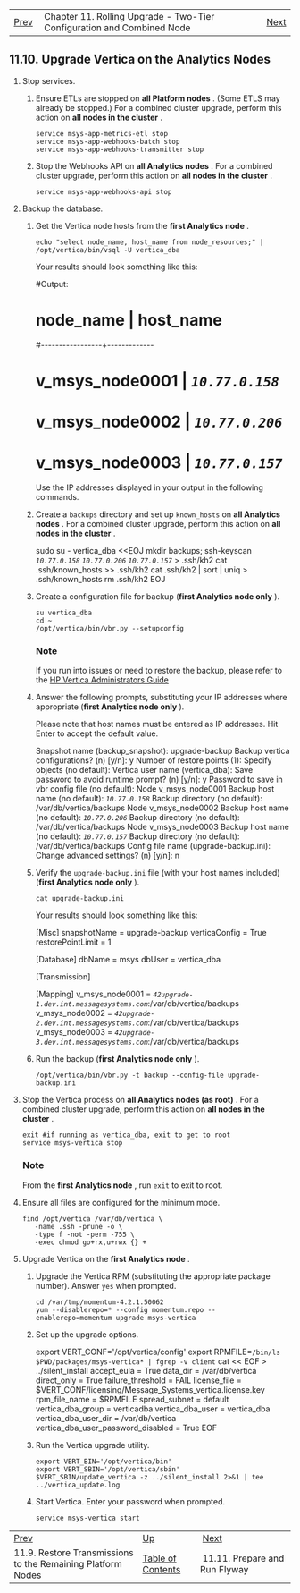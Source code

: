 |     |     |     |
| --- | --- | --- |
| [Prev](upgrade.two_tier.preparation.restore_tranmissions_rolling)  | Chapter 11. Rolling Upgrade - Two-Tier Configuration and Combined Node |  [Next](upgrade.two_tier.configuration.flyway_rolling) |

## 11.10. Upgrade Vertica on the Analytics Nodes

1.  Stop services.

    1.  Ensure ETLs are stopped on **all Platform nodes** . (Some ETLS may already be stopped.) For a combined cluster upgrade, perform this action on **all nodes in the cluster** .

        ```
        service msys-app-metrics-etl stop
        service msys-app-webhooks-batch stop
        service msys-app-webhooks-transmitter stop
        ```

    2.  Stop the Webhooks API on **all Analytics nodes** . For a combined cluster upgrade, perform this action on **all nodes in the cluster** .

        `service msys-app-webhooks-api stop`

2.  Backup the database.

    1.  Get the Vertica node hosts from the **first Analytics node** .

        `echo "select node_name, host_name from node_resources;" |  /opt/vertica/bin/vsql -U vertica_dba`

        Your results should look something like this:

        #Output:
        #  node_name      |  host_name
        #-----------------+-------------
        # v_msys_node0001 | *`10.77.0.158`*
        # v_msys_node0002 | *`10.77.0.206`*
        # v_msys_node0003 | *`10.77.0.157`*

        Use the IP addresses displayed in your output in the following commands.

    2.  Create a `backups` directory and set up `known_hosts` on **all Analytics nodes** . For a combined cluster upgrade, perform this action on **all nodes in the cluster** .

        sudo su - vertica_dba <<EOJ
        mkdir backups;
        ssh-keyscan *`10.77.0.158`* *`10.77.0.206`* *`10.77.0.157`* > .ssh/kh2
        cat .ssh/known_hosts >> .ssh/kh2
        cat .ssh/kh2 | sort | uniq > .ssh/known_hosts
        rm  .ssh/kh2
        EOJ
    3.  Create a configuration file for backup (**first Analytics node only** ).

        ```
        su vertica_dba
        cd ~
        /opt/vertica/bin/vbr.py --setupconfig
        ```

        ### Note

        If you run into issues or need to restore the backup, please refer to the [HP Vertica Administrators Guide](http://my.vertica.com/docs/7.1.x/PDF/HP_Vertica_7.1.x_AdministratorsGuide.pdf)

    4.  Answer the following prompts, substituting your IP addresses where appropriate (**first Analytics node only** ).

        Please note that host names must be entered as IP addresses. Hit Enter to accept the default value.

        Snapshot name (backup_snapshot): upgrade-backup
        Backup vertica configurations? (n) [y/n]: y
        Number of restore points (1):
        Specify objects (no default):
        Vertica user name (vertica_dba):
        Save password to avoid runtime prompt? (n) [y/n]: y
        Password to save in vbr config file (no default):
        Node v_msys_node0001
        Backup host name (no default): *`10.77.0.158`*
        Backup directory (no default): /var/db/vertica/backups
        Node v_msys_node0002
        Backup host name (no default): *`10.77.0.206`*
        Backup directory (no default): /var/db/vertica/backups
        Node v_msys_node0003
        Backup host name (no default): *`10.77.0.157`*
        Backup directory (no default): /var/db/vertica/backups
        Config file name (upgrade-backup.ini):
        Change advanced settings? (n) [y/n]: n
    5.  Verify the `upgrade-backup.ini` file (with your host names included) (**first Analytics node only** ).

        `cat upgrade-backup.ini`

        Your results should look something like this:

        [Misc]
        snapshotName = upgrade-backup
        verticaConfig = True
        restorePointLimit = 1

        [Database]
        dbName = msys
        dbUser = vertica_dba

        [Transmission]

        [Mapping]
        v_msys_node0001 = *`42upgrade-1.dev.int.messagesystems.com`*:/var/db/vertica/backups
        v_msys_node0002 = *`42upgrade-2.dev.int.messagesystems.com`*:/var/db/vertica/backups
        v_msys_node0003 = *`42upgrade-3.dev.int.messagesystems.com`*:/var/db/vertica/backups
    6.  Run the backup (**first Analytics node only** ).

        `/opt/vertica/bin/vbr.py -t backup --config-file upgrade-backup.ini`

3.  Stop the Vertica process on **all Analytics nodes (as root)** . For a combined cluster upgrade, perform this action on **all nodes in the cluster** .

    ```
    exit #if running as vertica_dba, exit to get to root
    service msys-vertica stop
    ```

    ### Note

    From the **first Analytics node** , run `exit` to exit to root.

4.  Ensure all files are configured for the minimum mode.

    ```
    find /opt/vertica /var/db/vertica \
       -name .ssh -prune -o \
       -type f -not -perm -755 \
       -exec chmod go+rx,u+rwx {} +
    ```

5.  Upgrade Vertica on the **first Analytics node** .

    1.  Upgrade the Vertica RPM (substituting the appropriate package number). Answer `yes` when prompted.

        ```
        cd /var/tmp/momentum-4.2.1.50062
        yum --disablerepo=* --config momentum.repo --enablerepo=momentum upgrade msys-vertica
        ```

    2.  Set up the upgrade options.

        export VERT_CONF='/opt/vertica/config'
        export RPMFILE=`/bin/ls $PWD/packages/msys-vertica* | fgrep -v client`
        cat &lt;&lt; EOF > ../silent_install
        accept_eula = True
        data_dir = /var/db/vertica
        direct_only = True
        failure_threshold = FAIL
        license_file = $VERT_CONF/licensing/Message_Systems_vertica.license.key
        rpm_file_name = $RPMFILE
        spread_subnet = default
        vertica_dba_group = verticadba
        vertica_dba_user = vertica_dba
        vertica_dba_user_dir = /var/db/vertica
        vertica_dba_user_password_disabled = True
        EOF
    3.  Run the Vertica upgrade utility.

        ```
        export VERT_BIN='/opt/vertica/bin'
        export VERT_SBIN='/opt/vertica/sbin'
        $VERT_SBIN/update_vertica -z ../silent_install 2>&1 | tee ../vertica_update.log
        ```

    4.  Start Vertica. Enter your password when prompted.

        `service msys-vertica start`

|     |     |     |
| --- | --- | --- |
| [Prev](upgrade.two_tier.preparation.restore_tranmissions_rolling)  | [Up](upgrade.two_tier_configuration_rolling) |  [Next](upgrade.two_tier.configuration.flyway_rolling) |
| 11.9. Restore Transmissions to the Remaining Platform Nodes  | [Table of Contents](index) |  11.11. Prepare and Run Flyway |

